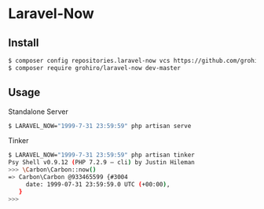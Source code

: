 # Laravel-Now

## Install

```sh
$ composer config repositories.laravel-now vcs https://github.com/grohiro/laravel-now
$ composer require grohiro/laravel-now dev-master
```

## Usage

Standalone Server

```sh
$ LARAVEL_NOW="1999-7-31 23:59:59" php artisan serve
```

Tinker

```sh
$ LARAVEL_NOW="1999-7-31 23:59:59" php artisan tinker
Psy Shell v0.9.12 (PHP 7.2.9 — cli) by Justin Hileman
>>> \Carbon\Carbon::now()
=> Carbon\Carbon @933465599 {#3004
     date: 1999-07-31 23:59:59.0 UTC (+00:00),
   }
>>>
```
